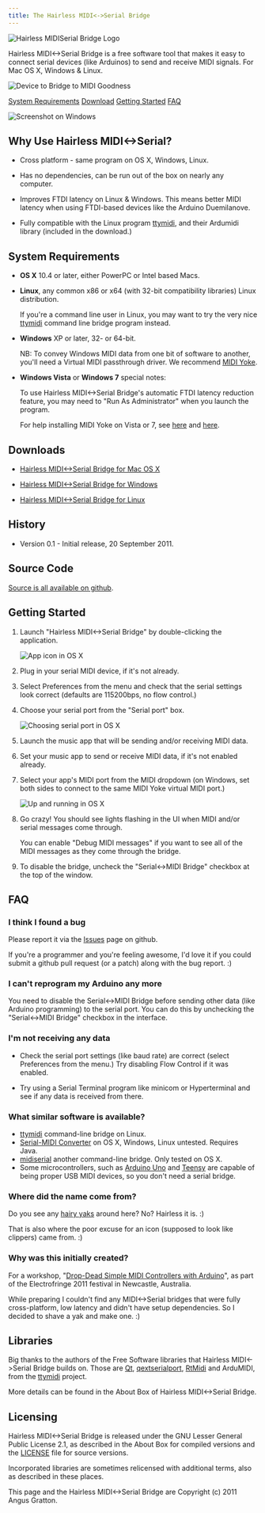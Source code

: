 ```yaml
---
title: The Hairless MIDI<->Serial Bridge
---
```

<link href="markdown.css" rel="stylesheet"></link>

<p class="centered"><img src="images/logo.png" alt="Hairless MIDISerial Bridge Logo" /></p>

Hairless MIDI<->Serial Bridge is a free software tool that makes it easy to connect serial devices (like Arduinos) to send and receive MIDI signals. For Mac OS X, Windows & Linux.

<p class="centered"><img src="images/diagram.png" alt="Device to Bridge to MIDI Goodness" /></p>

<p class="centered"><a href="#system_requirements">System Requirements</a>  <a href="#downloads">Download</a>  <a href="#getting_started">Getting Started</a>  <a href="#FAQ">FAQ</a></p>

<img src="images/windows.png" alt="Screenshot on Windows" />

## Why Use Hairless MIDI<->Serial?

* Cross platform - same program on OS X, Windows, Linux.

* Has no dependencies, can be run out of the box on nearly any computer.

* Improves FTDI latency on Linux & Windows.  This means better MIDI latency when using FTDI-based devices like the Arduino Duemilanove.

* Fully compatible with the Linux program  [ttymidi](http://www.varal.org/ttymidi/), and their Ardumidi library (included in the download.)

## System Requirements

* **OS X** 10.4 or later, either PowerPC or Intel based Macs.

* **Linux**, any common x86 or x64 (with 32-bit compatibility libraries) Linux distribution.

    If you're a command line user in Linux, you may want to try the very nice [ttymidi](http://www.varal.org/ttymidi/) command line bridge program instead.

* **Windows** XP or later, 32- or 64-bit. 

    NB: To convey Windows MIDI data from one bit of software to another, you'll need a Virtual MIDI passthrough driver. We recommend [MIDI Yoke](http://www.midiox.com/myoke.htm).

* **Windows Vista** or **Windows 7** special notes:

    To use Hairless MIDI<->Serial Bridge's automatic FTDI latency reduction feature, you may need to "Run As Administrator" when you launch the program.

    For help installing MIDI Yoke on Vista or 7, see [here](http://help.touch-able.com/kb/installation/midi-yoke-installation-on-windows-vista-or-windows-7) and [here](http://www.midiox.com/cgi/yabb/YaBB.pl?board=myokent;action=display;num=1299166667).


## Downloads

* [Hairless MIDI<->Serial Bridge for Mac OS X](https://github.com/downloads/projectgus/hairless-midiserial/hairless-midiserial-0.1-macosx.zip)

* [Hairless MIDI<->Serial Bridge for Windows](https://github.com/downloads/projectgus/hairless-midiserial/hairless-midiserial-0.1-windows.zip)

* [Hairless MIDI<->Serial Bridge for Linux](https://github.com/downloads/projectgus/hairless-midiserial/hairless-midiserial-0.1-linux.tgz)


## History

* Version 0.1 - Initial release, 20 September 2011.


## Source Code

[Source is all available on github](https://github.com/projectgus/hairless-midiserial).


## Getting Started

1. Launch "Hairless MIDI<->Serial Bridge" by double-clicking the application.

    <img src="images/osx1.png" alt="App icon in OS X" />

2. Plug in your serial MIDI device, if it's not already.

3. Select Preferences from the menu and check that the serial settings
look correct (defaults are 115200bps, no flow control.)

4. Choose your serial port from the "Serial port" box.

    <img src="images/osx2.png" alt="Choosing serial port in OS X" />

6. Launch the music app that will be sending and/or receiving MIDI data.

7. Set your music app to send or receive MIDI data, if it's not enabled already.

8. Select your app's MIDI port from the MIDI dropdown (on Windows, set both sides to
connect to the same MIDI Yoke virtual MIDI port.)

    <img src="images/osx3.png" alt="Up and running in OS X" />

9. Go crazy! You should see lights flashing in the UI when MIDI and/or
serial messages come through.

    You can enable "Debug MIDI messages" if you want to see all of the
    MIDI messages as they come through the bridge.

10. To disable the bridge, uncheck the "Serial<->MIDI Bridge" checkbox
at the top of the window.


## FAQ

### I think I found a bug

Please report it via the
[Issues](https://github.com/projectgus/hairless-midiserial/issues)
page on github.

If you're a programmer and you're feeling awesome, I'd love it if you
could submit a github pull request (or a patch) along with the bug
report. :)


### I can't reprogram my Arduino any more

You need to disable the Serial<->MIDI Bridge before sending other data
(like Arduino programming) to the serial port. You can do this by
unchecking the "Serial<->MIDI Bridge" checkbox in the interface.


### I'm not receiving any data

* Check the serial port settings (like baud rate) are correct (select
  Preferences from the menu.) Try disabling Flow Control if it was
  enabled.

* Try using a Serial Terminal program like minicom or Hyperterminal
  and see if any data is received from there.


### What similar software is available?

* [ttymidi](http://www.varal.org/ttymidi/) command-line bridge on Linux.
* [Serial-MIDI Converter](http://spikenzielabs.com/SpikenzieLabs/Serial_MIDI.html) on OS X, Windows, Linux untested. Requires Java.
* [midiserial](http://blipbox.org/blog/projects/midiserial/) another command-line bridge. Only tested on OS X.
* Some microcontrollers, such as [Arduino Uno](http://code.google.com/p/hiduino/) and [Teensy](http://www.pjrc.com/teensy/td_midi.html) are capable of being proper USB MIDI devices, so you don't need a serial bridge.

### Where did the name come from?

Do you see any [hairy
yaks](http://projects.csail.mit.edu/gsb/old-archive/gsb-archive/gsb2000-02-11.html) around
here? No? Hairless it is. :)

That is also where the poor excuse for an icon (supposed to look like clippers) came from. :)


### Why was this initially created?

For a workshop, "[Drop-Dead Simple MIDI Controllers with
Arduino](http://electrofringe.net/2011/program2011/workshop2011/drop-dead-simple-midi-controllers-with-arduino/)",
as part of the Electrofringe 2011 festival in Newcastle, Australia.

While preparing I couldn't find any MIDI<->Serial bridges that were
fully cross-platform, low latency and didn't have setup
dependencies. So I decided to shave a yak and make one. :)


## Libraries

Big thanks to the authors of the Free Software libraries that Hairless
MIDI<->Serial Bridge builds on. Those are [Qt](qt.nokia.com),
[qextserialport](http://code.google.com/p/qextserialport/),
[RtMidi](http://www.music.mcgill.ca/~gary/rtmidi/) and ArduMIDI, from
the [ttymidi](http://www.varal.org/ttymidi/) project.

More details can be found in the About Box of Hairless MIDI<->Serial Bridge.

## Licensing

Hairless MIDI<->Serial Bridge is released under the GNU Lesser General
Public License 2.1, as described in the About Box for compiled
versions and the
[LICENSE](https://github.com/projectgus/hairless-midiserial/blob/master/LICENSE)
file for source versions.

Incorporated libraries are sometimes relicensed with additional terms,
also as described in these places.


This page and the Hairless MIDI<->Serial Bridge are Copyright (c) 2011 Angus Gratton.